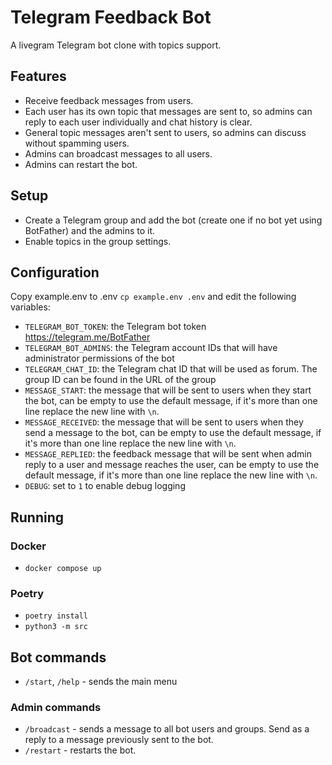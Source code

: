 # Telegram Feedback Bot

A livegram Telegram bot clone with topics support.

## Features

- Receive feedback messages from users.
- Each user has its own topic that messages are sent to, so admins can reply to each user individually and chat history
  is clear.
- General topic messages aren't sent to users, so admins can discuss without spamming users.
- Admins can broadcast messages to all users.
- Admins can restart the bot.

## Setup

- Create a Telegram group and add the bot (create one if no bot yet using BotFather) and the admins to it.
- Enable topics in the group settings.

## Configuration

Copy example.env to .env `cp example.env .env` and edit the following variables:

- `TELEGRAM_BOT_TOKEN`: the Telegram bot token https://telegram.me/BotFather
- `TELEGRAM_BOT_ADMINS`: the Telegram account IDs that will have administrator permissions of the bot
- `TELEGRAM_CHAT_ID`: the Telegram chat ID that will be used as forum. The group ID can be found in the URL of the group
- `MESSAGE_START`: the message that will be sent to users when they start the bot, can be empty to use the default
  message, if it's more than one line replace the new line with `\n`.
- `MESSAGE_RECEIVED`: the message that will be sent to users when they send a message to the bot, can be empty to
  use the default message, if it's more than one line replace the new line with `\n`.
- `MESSAGE_REPLIED`: the feedback message that will be sent when admin reply to a user and message reaches the user, can
  be empty to use the default message, if it's more than one line replace the new line with `\n`.
- `DEBUG`: set to `1` to enable debug logging

## Running

### Docker

- `docker compose up`

### Poetry

- `poetry install`
- `python3 -m src`

## Bot commands

- `/start`, `/help` - sends the main menu

### Admin commands

- `/broadcast` - sends a message to all bot users and groups. Send as a reply to a message previously sent to the bot.
- `/restart` - restarts the bot.
